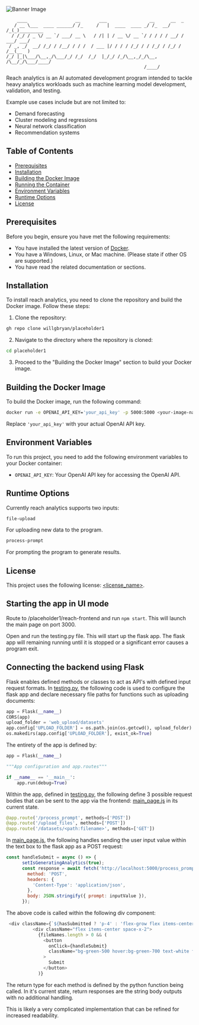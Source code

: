 ![Banner Image](<Banner Image URL>)

```text
    ____                  __       ___                __      __  _          
   / __ \___  ____ ______/ /_     /   |  ____  ____ _/ /_  __/ /_(_)_________
  / /_/ / _ \/ __ `/ ___/ __ \   / /| | / __ \/ __ `/ / / / / __/ / ___/ ___/
 / _, _/  __/ /_/ / /__/ / / /  / ___ |/ / / / /_/ / / /_/ / /_/ / /__(__  ) 
/_/ |_|\___/\__,_/\___/_/ /_/  /_/  |_/_/ /_/\__,_/_/\__, /\__/_/\___/____/  
                                                    /____/
```
Reach analytics is an AI automated development program intended to tackle heavy analytics
workloads such as machine learning model development, validation, and testing.

Example use cases include but are not limited to:
- Demand forecasting
- Cluster modeling and regressions
- Neural network classification
- Recommendation systems

## Table of Contents
- [Prerequisites](#prerequisites)
- [Installation](#installation)
- [Building the Docker Image](#building-the-docker-image)
- [Running the Container](#running-the-container)
- [Environment Variables](#environment-variables)
- [Runtime Options](#runtime-options)
- [License](#license)

## Prerequisites

Before you begin, ensure you have met the following requirements:

- You have installed the latest version of [Docker](https://docs.docker.com/get-docker/).
- You have a Windows, Linux, or Mac machine. (Please state if other OS are supported.)
- You have read the related documentation or sections.

## Installation

To install reach analytics, you need to clone the repository and build the Docker image. Follow these steps:

1. Clone the repository:

```bash
gh repo clone willgbryan/placeholder1
```

2. Navigate to the directory where the repository is cloned:

```bash
cd placeholder1
```

3. Proceed to the "Building the Docker Image" section to build your Docker image.

## Building the Docker Image

To build the Docker image, run the following command:

```bash
docker run -e OPENAI_API_KEY='your_api_key' -p 5000:5000 <your-image-name>
```

Replace `'your_api_key'` with your actual OpenAI API key.

## Environment Variables

To run this project, you need to add the following environment variables to your Docker container:

- `OPENAI_API_KEY`: Your OpenAI API key for accessing the OpenAI API.

## Runtime Options

Currently reach analytics supports two inputs:

```bash
file-upload
```
For uploading new data to the program.

```bash
process-prompt
```
For prompting the program to generate results.

## License

This project uses the following license: [<license_name>](<link_to_license>).

## Starting the app in UI mode

Route to /placeholder1/reach-frontend and run `npm start`. This will launch the main page on port 3000.

Open and run the testing.py file. This will start up the flask app. The flask app will remaining running until it is stopped or a significant error causes a program exit.

## Connecting the backend using Flask

Flask enables defined methods or classes to act as API's with defined input request formats. In [testing.py](three/testing.py), the following code is used to configure the flask app and declare necessary file paths for functions such as uploading documents:

```python
app = Flask(__name__)
CORS(app)
upload_folder = 'web_upload/datasets'
app.config['UPLOAD_FOLDER'] = os.path.join(os.getcwd(), upload_folder)
os.makedirs(app.config['UPLOAD_FOLDER'], exist_ok=True)
```

The entirety of the app is defined by:

```python
app = Flask(__name__)

"""App configuration and app.routes"""

if __name__ == '__main__':
    app.run(debug=True)
```

Within the app, defined in [testing.py](three/testing.py), the following define 3 possible request bodies that can be sent to the app via the frontend: [main_page.js](reach-frontend/src/main_page.js) in its current state.

```python
@app.route('/process_prompt', methods=['POST']) 
@app.route('/upload_files', methods=['POST'])
@app.route('/datasets/<path:filename>', methods=['GET']) 
```

In [main_page.js](reach-frontend/src/main_page.js), the following handles sending the user input value within the text box to the flask app as a POST request:

```javascript
const handleSubmit = async () => {
      setIsGeneratingAnalytics(true);
      const response = await fetch('http://localhost:5000/process_prompt', {
        method: 'POST',
        headers: {
          'Content-Type': 'application/json',
        },
        body: JSON.stringify({ prompt: inputValue }),
      });
```

The above code is called within the following div component:

```javascript
 <div className={`${hasSubmitted ? 'p-4' : 'flex-grow flex items-center justify-center'}`}>
          <div className="flex items-center space-x-2">
            {fileNames.length > 0 && (
              <button
                onClick={handleSubmit}
                className="bg-green-500 hover:bg-green-700 text-white font-bold py-2 px-4 rounded"
              >
                Submit
              </button>
            )}
```

The return type for each method is defined by the python function being called. In it's current state, return responses are the string body outputs with no additional handling.

This is likely a very complicated implementation that can be refined for increased readability.
